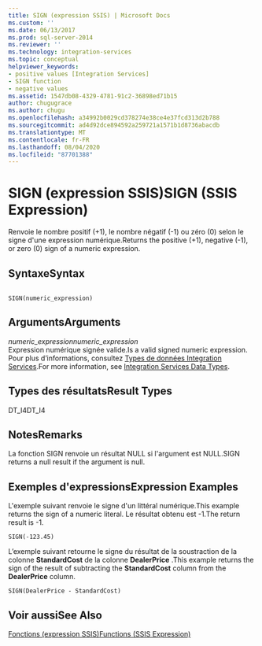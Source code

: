 ```yaml
---
title: SIGN (expression SSIS) | Microsoft Docs
ms.custom: ''
ms.date: 06/13/2017
ms.prod: sql-server-2014
ms.reviewer: ''
ms.technology: integration-services
ms.topic: conceptual
helpviewer_keywords:
- positive values [Integration Services]
- SIGN function
- negative values
ms.assetid: 1547db08-4329-4781-91c2-36898ed71b15
author: chugugrace
ms.author: chugu
ms.openlocfilehash: a34992b0029cd378274e38ce4e37fcd313d2b788
ms.sourcegitcommit: ad4d92dce894592a259721a1571b1d8736abacdb
ms.translationtype: MT
ms.contentlocale: fr-FR
ms.lasthandoff: 08/04/2020
ms.locfileid: "87701388"
---
```

# <a name="sign-ssis-expression"></a><span data-ttu-id="aab13-102">SIGN (expression SSIS)</span><span class="sxs-lookup"><span data-stu-id="aab13-102">SIGN (SSIS Expression)</span></span>
  <span data-ttu-id="aab13-103">Renvoie le nombre positif (+1), le nombre négatif (-1) ou zéro (0) selon le signe d'une expression numérique.</span><span class="sxs-lookup"><span data-stu-id="aab13-103">Returns the positive (+1), negative (-1), or zero (0) sign of a numeric expression.</span></span>  
  
## <a name="syntax"></a><span data-ttu-id="aab13-104">Syntaxe</span><span class="sxs-lookup"><span data-stu-id="aab13-104">Syntax</span></span>  
  
```  
  
SIGN(numeric_expression)  
```  
  
## <a name="arguments"></a><span data-ttu-id="aab13-105">Arguments</span><span class="sxs-lookup"><span data-stu-id="aab13-105">Arguments</span></span>  
 <span data-ttu-id="aab13-106">*numeric_expression*</span><span class="sxs-lookup"><span data-stu-id="aab13-106">*numeric_expression*</span></span>  
 <span data-ttu-id="aab13-107">Expression numérique signée valide.</span><span class="sxs-lookup"><span data-stu-id="aab13-107">Is a valid signed numeric expression.</span></span> <span data-ttu-id="aab13-108">Pour plus d’informations, consultez [Types de données Integration Services](../data-flow/integration-services-data-types.md).</span><span class="sxs-lookup"><span data-stu-id="aab13-108">For more information, see [Integration Services Data Types](../data-flow/integration-services-data-types.md).</span></span>  
  
## <a name="result-types"></a><span data-ttu-id="aab13-109">Types des résultats</span><span class="sxs-lookup"><span data-stu-id="aab13-109">Result Types</span></span>  
 <span data-ttu-id="aab13-110">DT_I4</span><span class="sxs-lookup"><span data-stu-id="aab13-110">DT_I4</span></span>  
  
## <a name="remarks"></a><span data-ttu-id="aab13-111">Notes</span><span class="sxs-lookup"><span data-stu-id="aab13-111">Remarks</span></span>  
 <span data-ttu-id="aab13-112">La fonction SIGN renvoie un résultat NULL si l'argument est NULL.</span><span class="sxs-lookup"><span data-stu-id="aab13-112">SIGN returns a null result if the argument is null.</span></span>  
  
## <a name="expression-examples"></a><span data-ttu-id="aab13-113">Exemples d'expressions</span><span class="sxs-lookup"><span data-stu-id="aab13-113">Expression Examples</span></span>  
 <span data-ttu-id="aab13-114">L'exemple suivant renvoie le signe d'un littéral numérique.</span><span class="sxs-lookup"><span data-stu-id="aab13-114">This example returns the sign of a numeric literal.</span></span> <span data-ttu-id="aab13-115">Le résultat obtenu est -1.</span><span class="sxs-lookup"><span data-stu-id="aab13-115">The return result is -1.</span></span>  
  
```  
SIGN(-123.45)  
```  
  
 <span data-ttu-id="aab13-116">L’exemple suivant retourne le signe du résultat de la soustraction de la colonne **StandardCost** de la colonne **DealerPrice** .</span><span class="sxs-lookup"><span data-stu-id="aab13-116">This example returns the sign of the result of subtracting the **StandardCost** column from the **DealerPrice** column.</span></span>  
  
```  
SIGN(DealerPrice - StandardCost)  
```  
  
## <a name="see-also"></a><span data-ttu-id="aab13-117">Voir aussi</span><span class="sxs-lookup"><span data-stu-id="aab13-117">See Also</span></span>  
 [<span data-ttu-id="aab13-118">Fonctions &#40;expression SSIS&#41;</span><span class="sxs-lookup"><span data-stu-id="aab13-118">Functions &#40;SSIS Expression&#41;</span></span>](functions-ssis-expression.md)  
  
  
